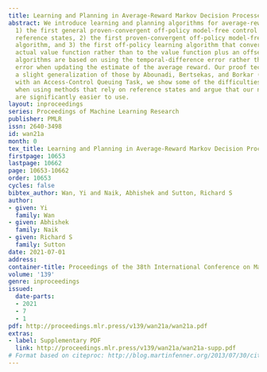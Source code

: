 ```yaml
---
title: Learning and Planning in Average-Reward Markov Decision Processes
abstract: We introduce learning and planning algorithms for average-reward MDPs, including
  1) the first general proven-convergent off-policy model-free control algorithm without
  reference states, 2) the first proven-convergent off-policy model-free prediction
  algorithm, and 3) the first off-policy learning algorithm that converges to the
  actual value function rather than to the value function plus an offset. All of our
  algorithms are based on using the temporal-difference error rather than the conventional
  error when updating the estimate of the average reward. Our proof techniques are
  a slight generalization of those by Abounadi, Bertsekas, and Borkar (2001). In experiments
  with an Access-Control Queuing Task, we show some of the difficulties that can arise
  when using methods that rely on reference states and argue that our new algorithms
  are significantly easier to use.
layout: inproceedings
series: Proceedings of Machine Learning Research
publisher: PMLR
issn: 2640-3498
id: wan21a
month: 0
tex_title: Learning and Planning in Average-Reward Markov Decision Processes
firstpage: 10653
lastpage: 10662
page: 10653-10662
order: 10653
cycles: false
bibtex_author: Wan, Yi and Naik, Abhishek and Sutton, Richard S
author:
- given: Yi
  family: Wan
- given: Abhishek
  family: Naik
- given: Richard S
  family: Sutton
date: 2021-07-01
address:
container-title: Proceedings of the 38th International Conference on Machine Learning
volume: '139'
genre: inproceedings
issued:
  date-parts:
  - 2021
  - 7
  - 1
pdf: http://proceedings.mlr.press/v139/wan21a/wan21a.pdf
extras:
- label: Supplementary PDF
  link: http://proceedings.mlr.press/v139/wan21a/wan21a-supp.pdf
# Format based on citeproc: http://blog.martinfenner.org/2013/07/30/citeproc-yaml-for-bibliographies/
---
```

